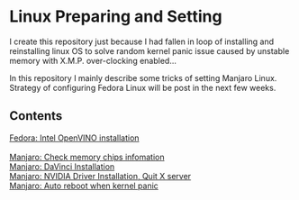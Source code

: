 # Linux Preparing and Setting

I create this repository just because I had fallen in loop of installing and reinstalling linux OS to solve random kernel panic issue caused by unstable memory with X.M.P. over-clocking enabled...

<!-- Firstly, I doubted it encounters some compatiblity issue related to Intel new big.LITTLE architecture (P-Core and E-Core). -->

In this repository I mainly describe some tricks of setting Manjaro Linux. Strategy of configuring Fedora Linux will be post in the next few weeks.

## Contents

[Fedora: Intel OpenVINO installation](https://github.com/ZHCSOFT/Linux-Preparing-and-Setting/blob/main/Fedora/Install_OpenVINO.md)<br>
<br>
[Manjaro: Check memory chips infomation](https://github.com/ZHCSOFT/Linux-Preparing-and-Setting/blob/main/Manjaro/Check_memory_chips_vendor.md) <br>
[Manjaro: DaVinci Installation](https://github.com/ZHCSOFT/Linux-Preparing-and-Setting/blob/main/Manjaro/Install_DaVinci_Resolve.md) <br>
[Manjaro: NVIDIA Driver Installation, Quit X server](https://github.com/ZHCSOFT/Linux-Preparing-and-Setting/blob/main/Manjaro/Reboot_when_kernel_panic.md) <br>
[Manjaro: Auto reboot when kernel panic](https://github.com/ZHCSOFT/Linux-Preparing-and-Setting/blob/main/Manjaro/Reboot_when_kernel_panic.md) <br>
